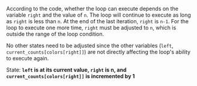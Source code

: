 According to the code, whether the loop can execute depends on the variable `right` and the value of `n`. The loop will continue to execute as long as `right` is less than `n`. At the end of the last iteration, `right` is `n-1`. For the loop to execute one more time, `right` must be adjusted to `n`, which is outside the range of the loop condition. 

No other states need to be adjusted since the other variables (`left`, `current_counts[colors[right]]`) are not directly affecting the loop's ability to execute again.

State: **`left` is at its current value, `right` is n, and `current_counts[colors[right]]` is incremented by 1**